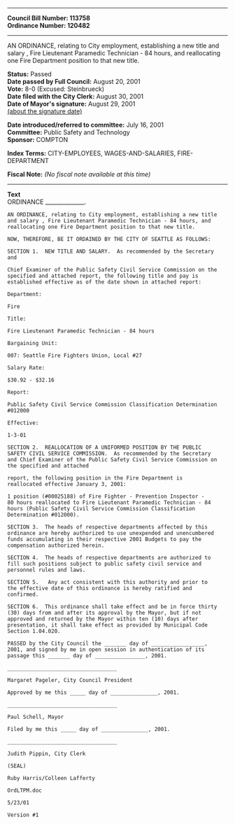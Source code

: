 * * * * *  
  
**Council Bill Number: [](#h0)[](#h2)113758**   
**Ordinance Number: 120482**  
  
* * * * *  
  
AN ORDINANCE, relating to City employment, establishing a new title and salary , Fire Lieutenant Paramedic Technician - 84 hours, and reallocating one Fire Department position to that new title.  
  
**Status:** Passed   
**Date passed by Full Council:** August 20, 2001   
**Vote:** 8-0 (Excused: Steinbrueck)   
**Date filed with the City Clerk:** August 30, 2001   
**Date of Mayor's signature:** August 29, 2001   
[(about the signature date)](/~public/approvaldate.htm)   
  
  
**Date introduced/referred to committee:** July 16, 2001   
**Committee:** Public Safety and Technology   
**Sponsor:** COMPTON   
  
**Index Terms:** CITY-EMPLOYEES, WAGES-AND-SALARIES, FIRE-DEPARTMENT  
  
**Fiscal Note:** *(No fiscal note available at this time)*  
  
* * * * *  
  
**Text**  
    ORDINANCE  ______________.  
  
    AN ORDINANCE, relating to City employment, establishing a new title  
    and salary , Fire Lieutenant Paramedic Technician - 84 hours, and  
    reallocating one Fire Department position to that new title.  
  
    NOW, THEREFORE, BE IT ORDAINED BY THE CITY OF SEATTLE AS FOLLOWS:  
  
    SECTION 1.  NEW TITLE AND SALARY.  As recommended by the Secretary  
    and  
  
    Chief Examiner of the Public Safety Civil Service Commission on the  
    specified and attached report, the following title and pay is  
    established effective as of the date shown in attached report:  
  
    Department:  
  
    Fire  
  
    Title:  
  
    Fire Lieutenant Paramedic Technician - 84 hours  
  
    Bargaining Unit:  
  
    007: Seattle Fire Fighters Union, Local #27  
  
    Salary Rate:  
  
    $30.92 - $32.16  
  
    Report:  
  
    Public Safety Civil Service Commission Classification Determination  
    #012000  
  
    Effective:  
  
    1-3-01  
  
    SECTION 2.  REALLOCATION OF A UNIFORMED POSITION BY THE PUBLIC  
    SAFETY CIVIL SERVICE COMMISSION.  As recommended by the Secretary  
    and Chief Examiner of the Public Safety Civil Service Commission on  
    the specified and attached  
  
    report, the following position in the Fire Department is  
    reallocated effective January 3, 2001:  
  
    1 position (#00025188) of Fire Fighter - Prevention Inspector -  
    80 hours reallocated to Fire Lieutenant Paramedic Technician - 84  
    hours (Public Safety Civil Service Commission Classification  
    Determination #012000).  
  
    SECTION 3.  The heads of respective departments affected by this  
    ordinance are hereby authorized to use unexpended and unencumbered  
    funds accumulating in their respective 2001 Budgets to pay the  
    compensation authorized herein.  
  
    SECTION 4.  The heads of respective departments are authorized to  
    fill such positions subject to public safety civil service and  
    personnel rules and laws.  
  
    SECTION 5.   Any act consistent with this authority and prior to  
    the effective date of this ordinance is hereby ratified and  
    confirmed.  
  
    SECTION 6.  This ordinance shall take effect and be in force thirty  
    (30) days from and after its approval by the Mayor, but if not  
    approved and returned by the Mayor within ten (10) days after  
    presentation, it shall take effect as provided by Municipal Code  
    Section 1.04.020.  
  
    PASSED by the City Council the _______ day of _________________,  
    2001, and signed by me in open session in authentication of its  
    passage this _______ day of ________________, 2001.  
  
    ___________________________________  
  
    Margaret Pageler, City Council President  
  
    Approved by me this _____ day of _______________, 2001.  
  
    ___________________________________  
  
    Paul Schell, Mayor  
  
    Filed by me this _____ day of _______________, 2001.  
  
    ___________________________________  
  
    Judith Pippin, City Clerk  
  
    (SEAL)  
  
    Ruby Harris/Colleen Lafferty  
  
    OrdLTPM.doc  
  
    5/23/01  
  
    Version #1  

